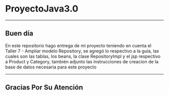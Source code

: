 # ProyectoJava3.0
-----------------------------------------------------------------------------------------------------------------------------------------------
Buen día
-----------------------------------------------------------------------------------------------------------------------------------------------

En este repositorio hago entrega de mi proyecto teniendo en cuenta el Taller 7 - Ampliar modelo Repository,
se agregó lo respectivo a la guía, las cuales son las tablas, los beans, la clase RepositoryImpl y el jsp respectivo a Product y Category,
también adjunto las instrucciones de creacion de la base de datos necesaria para este proyecto

-----------------------------------------------------------------------------------------------------------------------------------------------
Gracias Por Su Atención
-----------------------------------------------------------------------------------------------------------------------------------------------

